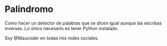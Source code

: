 # Palindromo
Como hacer un detector de palabras que se dicen igual aunque las escribas inversas.
Lo único necesario es tener Python instalado.

Soy @Maucoder en todas mis redes sociales.
